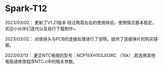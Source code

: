 # Spark-T12

2023/03/02：
更新了V1.21版本 经过两周左右的使用体验，使用情况基本稳定，欢迎小伙伴们迭代以及自行下载制作~

2023/03/02：
对烙铁头与PCB的连接处理进行了说明，提供了连接弹片的购买链接。

2023/03/13：
更正NTC电阻的型号：NCP15XH103J03RC （10k）,若选用其他电阻请修改程序NTC.c中的相关参数。

